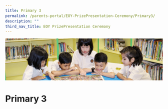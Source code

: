 ```yaml
---
title: Primary 3
permalink: /parents-portal/EOY-PrizePresentation-Ceremony/Primary3/
description: ""
third_nav_title: EOY PrizePresentation Ceremony
---
```

![](/images/banner.gif)

  
  
# Primary 3